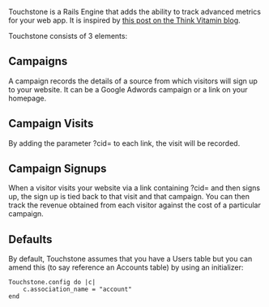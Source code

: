 Touchstone is a Rails Engine that adds the ability to track advanced metrics for your web app. It is inspired by [this post on the Think Vitamin blog](http://thinkvitamin.com/business/marketing/how-to-get-more-customers/).

Touchstone consists of 3 elements:

## Campaigns
A campaign records the details of a source from which visitors will sign up to your website. It can be a Google Adwords campaign or a link on your homepage.

## Campaign Visits
By adding the parameter ?cid= to each link, the visit will be recorded.

## Campaign Signups
When a visitor visits your website via a link containing ?cid= and then signs up, the sign up is tied back to that visit and that campaign. You can then track the revenue obtained from each visitor against the cost of a particular campaign. 

## Defaults
By default, Touchstone assumes that you have a Users table but you can amend this (to say reference an Accounts table) by using an initializer:

	Touchstone.config do |c|
		c.association_name = "account"
	end